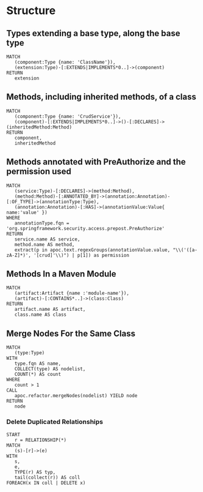 # Structure

## Types extending a base type, along the base type

```text
MATCH
   (component:Type {name: 'ClassName'}),
   (extension:Type)-[:EXTENDS|IMPLEMENTS*0..]->(component)
RETURN
   extension
```

## Methods, including inherited methods, of a class

```text
MATCH
   (component:Type {name: 'CrudService'}),
   (component)-[:EXTENDS|IMPLEMENTS*0..]->()-[:DECLARES]->(inheritedMethod:Method)
RETURN
   component,
   inheritedMethod
```

## Methods annotated with PreAuthorize and the permission used

```text
MATCH
   (service:Type)-[:DECLARES]->(method:Method),
   (method:Method)-[:ANNOTATED_BY]->(annotation:Annotation)-[:OF_TYPE]->(annotationType:Type),
   (annotation:Annotation)-[:HAS]->(annotationValue:Value{ name:'value' })
WHERE
   annotationType.fqn = 'org.springframework.security.access.prepost.PreAuthorize'
RETURN
   service.name AS service,
   method.name AS method,
   extract(p in apoc.text.regexGroups(annotationValue.value, "\\('([a-zA-Z]*)', '[crud]'\\)") | p[1]) as permission
```

## Methods In a Maven Module

```text
MATCH
   (artifact:Artifact {name :'module-name'}),
   (artifact)-[:CONTAINS*..]->(class:Class)
RETURN
   artifact.name AS artifact,
   class.name AS class
```

## Merge Nodes For the Same Class

```text
MATCH
   (type:Type)
WITH
   type.fqn AS name,
   COLLECT(type) AS nodelist,
   COUNT(*) AS count
WHERE
   count > 1
CALL
   apoc.refactor.mergeNodes(nodelist) YIELD node
RETURN
   node
```

### Delete Duplicated Relationships

```text
START
   r = RELATIONSHIP(*) 
MATCH
   (s)-[r]->(e)
WITH
   s,
   e,
   TYPE(r) AS typ,
   tail(collect(r)) AS coll 
FOREACH(x IN coll | DELETE x)
```

